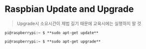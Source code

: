 # Raspbian Update and Upgrade
> Upgrade시 소요시간이 제법 길기 때문에 교육시에는 실행하지 말 것

<pre><code>pi@raspberrypi:~ $ **sudo apt-get update**</code></pre>
<pre><code>pi@raspberrypi:~ $ **sudo apt-get upgrade**</code></pre>
